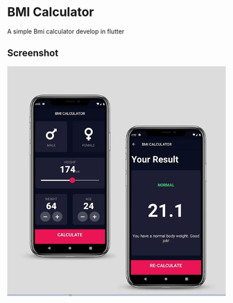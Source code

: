 # BMI Calculator

A simple Bmi calculator develop in flutter 

## Screenshot
<img src="./Screenshots/bmi.JPG" >
   
  
